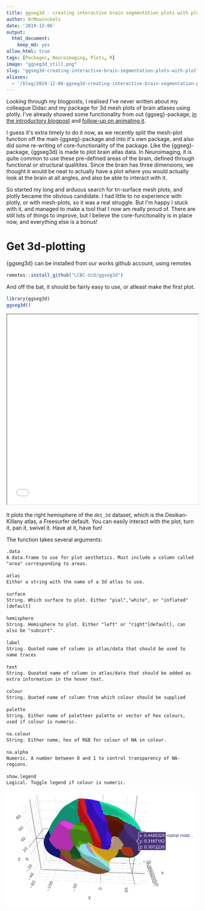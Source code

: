 ```yaml
---
title: ggseg3d - creating interactive brain segmentation plots with plotly
author: DrMowinckels
date: '2019-12-06'
output:
  html_document:
    keep_md: yes
allow_html: true
tags: [Packages, Neuroimaging, Plots, R]
image: "ggseg3d_still.png"
slug: "ggseg3d-creating-interactive-brain-segmentation-plots-with-plotly"
aliases:
  - '/blog/2019-12-06-ggseg3d-creating-interactive-brain-segmentation-plots-with-plotly'
---
```




Looking through my blogposts, I realised I've never written about my colleague Didac and my package for 3d mesh plots of brain atlases using plotly.
I've already showed some functionality from out {ggseg}-package, [in the introductory blogpost](blog/introducing-the-ggseg-r-package-for-brain-segmentations/) and [follow-up on animating it](blog/get-the-brain-animated/). 

I guess it's extra timely to do it now, as we recently split the mesh-plot function off the main {ggseg}-package and into it's own package, and also did some re-writing of core-functionality of the package. 
Like the {ggseg}-package, {ggseg3d} is made to plot brain atlas data. 
In Neuroimaging, it is quite common to use these pre-defined areas of the brain, defined through functional or structural qualitites.
Since the brain has three dimensions, we thought it would be neat to actually have a plot where you would actually look at the brain at all angles, and also be able to interact with it.

So started my long and arduous search for tri-surface mesh plots, and plotly became the obvious candidate. 
I had little to no experience with plotly, or with mesh-plots, so it was a real struggle.
But I'm happy I stuck with it, and managed to make a tool that I now am really proud of. 
There are still lots of things to improve, but I believe the core-funcitonality is in place now, and everything else is a bonus!

# Get 3d-plotting

{ggseg3d} can be installed from our works github account, using remotes


```r
remotes::install_github("LCBC-UiO/ggseg3d")
```

And off the bat, it should be fairly easy to use, or atleast make the first plot.


```r
library(ggseg3d)
ggseg3d()
```
<!--html_preserve--><iframe src="ggseg_1_widget.html" width="100%" height="500px"></iframe><!--/html_preserve-->


It plots the right hemisphere of the `dkt_3d` dataset, which is the Desikan-Killany atlas, a Freesurfer default. 
You can easily interact with the plot, turn it, pan it, swivel it. 
Have at it, have fun!

The function takes several arguments:
```
.data	
A data.frame to use for plot aesthetics. Must include a column called "area" corresponding to areas.

atlas	
Either a string with the name of a 3d atlas to use.

surface	
String. Which surface to plot. Either "pial","white", or "inflated"[default]

hemisphere	
String. Hemisphere to plot. Either "left" or "right"[default], can also be "subcort".

label	
String. Quoted name of column in atlas/data that should be used to name traces

text	
String. Quoated name of column in atlas/data that should be added as extra information in the hover text.

colour	
String. Quoted name of column from which colour should be supplied

palette	
String. Either name of paletteer palette or vector of hex colours, used if colour is numeric.

na.colour	
String. Either name, hex of RGB for colour of NA in colour.

na.alpha	
Numeric. A number between 0 and 1 to control transparency of NA-regions.

show.legend	
Logical. Toggle legend if colour is numeric.
```

![](ggseg3d_still.png)

